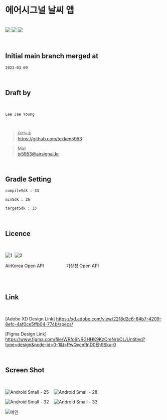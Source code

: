 # 에어시그널 날씨 앱

<br/><img src="https://img.shields.io/badge/Android-3DDC84?style=for-the-badge&logo=Android&logoColor=white"> <img src="https://img.shields.io/badge/JAVA-007396?style=for-the-badge&logo=java&logoColor=white"> <img src="https://img.shields.io/badge/Kotlin-7F52FF?style=for-the-badge&logo=Kotlin&logoColor=white">

<br/>
<h2>Initial main branch merged at</h2>


``2023-03-09``


<br/>
<h2>Draft by</h2><br/>

``Lee Jae Young``

<br/>

> Github    
> https://github.com/tekken5953

> Mail       
> jy5953@airsignal.kr

<br/>
<h2>Gradle Setting</h2>

``compileSdk : 33``

``minSdk : 26``

``targetSdk : 33``

<br/>
<h2>Licence</h2><br/>

![1](https://github.com/tekken5953/AS_Cloud_App/assets/52855326/e85d065e-4ff7-4910-9871-45108cfb3849)&nbsp;&nbsp;![2](https://github.com/tekken5953/AS_Cloud_App/assets/52855326/70c4e802-6213-4752-9d1b-d26a5e3cf214)

AirKorea Open API &nbsp;&nbsp;&nbsp;&nbsp;&nbsp;&nbsp;&nbsp;&nbsp;&nbsp;&nbsp;&nbsp;&nbsp;&nbsp;&nbsp;&nbsp;&nbsp;
기상청 Open API

<br/>


<br/>
<h2>Link</h2><br/>

[Adobe XD Design Link] https://xd.adobe.com/view/2218d2c6-64b7-4209-8efc-4af0ce5ffb04-774b/specs/

[Figma Design Link] https://www.figma.com/file/WRfo6NRGHHK9KzCreNrbOL/Untitled?type=design&node-id=0-1&t=PwQvcnRnD0Eh9Sku-0

<br/>
<h2>Screen Shot</h2><br/>

![Android Small - 25](https://github.com/tekken5953/AS_Cloud_App/assets/52855326/a2d22e3f-ab11-44a0-8485-ffc0cadc57ca) &nbsp;&nbsp; ![Android Small - 28](https://github.com/tekken5953/AS_Cloud_App/assets/52855326/393cdd1c-6f2e-46fe-a238-16ed353d5cc4)

![Android Small - 32](https://github.com/tekken5953/AS_Cloud_App/assets/52855326/432195f0-f662-4f0e-ad14-e047443ed345) &nbsp;&nbsp; ![Android Small - 33](https://github.com/tekken5953/AS_Cloud_App/assets/52855326/4f1a98c3-89fc-426f-8c7e-dadfc8895508)

![메인](https://github.com/tekken5953/AS_Cloud_App/assets/52855326/63a1e74c-a981-4ccb-9f9f-ba352ac18665)

